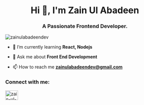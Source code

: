 
<h1 align="center">Hi 👋, I'm Zain Ul Abadeen</h1>
<h3 align="center">A Passionate Frontend Developer.</h3>

<p align="left"> <img src="https://komarev.com/ghpvc/?username=zainulabadeendev&label=Profile%20views&color=0e75b6&style=flat" alt="zainulabadeendev" /> </p>

- 🌱 I’m currently learning **React, Nodejs**

- 💬 Ask me about **Front End Development**

- 📫 How to reach me **zainulabadeendev@gmail.com**

<h3 align="left">Connect with me:</h3>
<p align="left">
<a href="https://linkedin.com/in/zain-ul-abadeen-1700761b3" target="blank"><img align="center" src="https://raw.githubusercontent.com/rahuldkjain/github-profile-readme-generator/master/src/images/icons/Social/linked-in-alt.svg" alt="zain-ul-abadeen-1700761b3" height="30" width="40" /></a>
</p>
